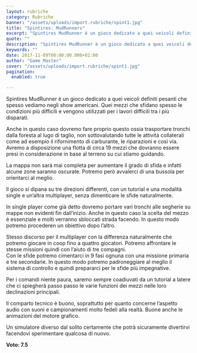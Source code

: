 ```yaml
---
layout: rubriche
category: Rubriche
banner: "/assets/uploads/import.rubriche/spint1.jpg"
title: "Spintires: MudRunners"
excerpt: "Spintires MudRunner è un gioco dedicato a quei veicoli definiti pesanti che spesso vediamo negli show americani. Quei mezzi che sfidano spesso le condizioni più difficili e vengono utilizzati per i lavori  difficili tra i più disparati. Anche in questo caso dovremo fare proprio questo ossia trasportare tronchi dalla foresta al lugo di taglio, non [&hellip"
quote: ""
description: "Spintires MudRunner è un gioco dedicato a quei veicoli definiti pesanti che spesso vediamo negli show americani. Quei mezzi che sfidano spesso le condizioni più difficili e vengono utilizzati per i lavori  difficili tra i più disparati. Anche in questo caso dovremo fare proprio questo ossia trasportare tronchi dalla foresta al lugo di taglio, non [&hellip"
keywords: ""
date: 2017-11-09T00:00:00.000+01:00
author: "Game Master"
cover: "/assets/uploads/import.rubriche/spint1.jpg"
pagination:
  enabled: true

---
```


Spintires MudRunner è un gioco dedicato a quei veicoli definiti pesanti che spesso vediamo negli show americani. Quei mezzi che sfidano spesso le condizioni più difficili e vengono utilizzati per i lavori difficili tra i più disparati.

Anche in questo caso dovremo fare proprio questo ossia trasportare tronchi dalla foresta al lugo di taglio, non sottovalutando tutte le attività collaterali come ad esempio il rifornimento di carburante, le riparazioni e così via.  
Avremo a disposizione una flotta di circa 19 mezzi che dovranno essere presi in considerazione in base al terreno su cui stiamo guidando.

La mappa non sarà mai completa per aumentare il grado di sfida e infatti alcune zone saranno oscurate. Potremo però avvalerci di una bussola per orientarci al meglio.

Il gioco si dipana su tre direzioni differenti, con un tutorial e una modalità single e un’altra multiplayer, senza dimenticare le sfide naturalmente.

In single player come già detto dovremo portare vari tronchi alle segherie su mappe non evidenti fin dall’inizio. Anche in questo caso la scelta del mezzo è essenziale e molti verranno sbloccati strada facendo. In questo modo potremo procederen un obiettivo dopo l’altro.

Stesso discorso per il multiplayer con la differenza naturalmente che potremo giocare in coop fino a quattro giocatori. Potremo affrontare le stesse missioni quindi con l’aiuto di tre compagni.  
Con le sfide potremo cimentarci in 9 fasi ognuna con una missione primaria e tre secondarie. In questo modo potremo padroneggiare al meglio il sistema di controllo e quindi prepararci per le sfide più impegnative.

Per i comandi niente paura, saremo sempre coadiuvati da un tutorial a latere che ci spiegherà passo passo le varie funzioni dei mezzi nelle loro declinazioni principali.

Il comparto tecnico è buono, soprattutto per quanto concerne l’aspetto audio con suoni e campionamenti molto fedeli alla realtà. Buone anche le animazioni del motore grafico.

Un simulatore diverso dal solito certamente che potrà sicuramente divertirvi facendovi sperimentare qualcosa di nuovo.

**Voto: 7.5** 